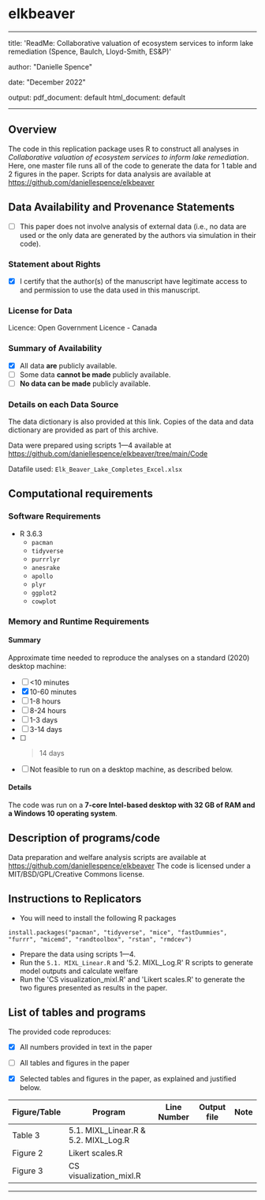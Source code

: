 # elkbeaver
---
title: 'ReadMe: Collaborative valuation of ecosystem services to inform lake remediation (Spence, Baulch, Lloyd-Smith, ES&P)'

author: "Danielle Spence"

date: "December 2022"

output:
  pdf_document: default
  html_document: default
  
---

Overview
--------

The code in this replication package uses R to construct all analyses in *Collaborative valuation of ecosystem services to inform lake remediation*. Here, one master file runs all of the code to generate the data for 1 table and 2 figures in the paper. Scripts for data analysis are available at https://github.com/daniellespence/elkbeaver

Data Availability and Provenance Statements
----------------------------

- [ ] This paper does not involve analysis of external data (i.e., no data are used or the only data are generated by the authors via simulation in their code).

### Statement about Rights

- [x] I certify that the author(s) of the manuscript have legitimate access to and permission to use the data used in this manuscript. 


### License for Data

Licence: Open Government Licence - Canada

### Summary of Availability

- [x] All data **are** publicly available.
- [ ] Some data **cannot be made** publicly available.
- [ ] **No data can be made** publicly available.

### Details on each Data Source

The data dictionary is also provided at this link. Copies of the data and data dictionary are provided as part of this archive.

Data were prepared using scripts 1—4 available at https://github.com/daniellespence/elkbeaver/tree/main/Code

Datafile used:  `Elk_Beaver_Lake_Completes_Excel.xlsx`

Computational requirements
---------------------------

### Software Requirements

- R 3.6.3
  - `pacman`
  - `tidyverse`
  - `purrrlyr`
  - `anesrake`
  - `apollo`
  - `plyr`
  - `ggplot2`
  - `cowplot`


### Memory and Runtime Requirements

#### Summary

Approximate time needed to reproduce the analyses on a standard (2020) desktop machine:

- [ ] <10 minutes
- [x] 10-60 minutes
- [ ] 1-8 hours
- [ ] 8-24 hours
- [ ] 1-3 days
- [ ] 3-14 days
- [ ] > 14 days
- [ ] Not feasible to run on a desktop machine, as described below.

#### Details

The code was run on a **7-core Intel-based desktop with 32 GB of RAM and a Windows 10 operating system**. 

Description of programs/code
----------------------------

Data preparation and welfare analysis scripts are available at https://github.com/daniellespence/elkbeaver
The code is licensed under a MIT/BSD/GPL/Creative Commons license.

Instructions to Replicators
---------------------------

- You will need to install the following R packages

`install.packages("pacman", "tidyverse", "mice", "fastDummies", "furrr", "micemd", "randtoolbox", "rstan", "rmdcev")`

- Prepare the data using scripts 1—4. 
- Run the `5.1. MIXL_Linear.R` and '5.2. MIXL_Log.R' R scripts to generate model outputs and calculate welfare
- Run the 'CS visualization_mixl.R' and 'Likert scales.R' to generate the two figures presented as results in the paper.

List of tables and programs
---------------------------

The provided code reproduces:

- [x] All numbers provided in text in the paper
- [ ] All tables and figures in the paper
- [x] Selected tables and figures in the paper, as explained and justified below.


| Figure/Table  | Program             | Line Number | Output file                      | Note   |
|-----------|-------------------------|-------------|----------------------------------|-------|
| Table 3 | 5.1. MIXL_Linear.R & 5.2. MIXL_Log.R |             |   ||
| Figure 2 | Likert scales.R |          |    ||
| Figure 3 | CS visualization_mixl.R|         |    ||

---
